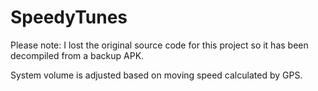 # SpeedyTunes
 
Please note: I lost the original source code for this project so it has been decompiled from a backup APK.

System volume is adjusted based on moving speed calculated by GPS.